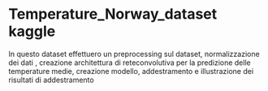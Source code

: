 # Temperature_Norway_dataset kaggle
 In questo dataset effettuero un preprocessing sul dataset, normalizzazione dei dati , creazione architettura di reteconvolutiva per la predizione delle temperature medie, creazione modello, addestramento e illustrazione dei risultati di addestramento
